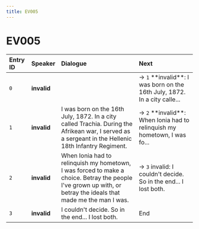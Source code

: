 ```yaml
---
title: EV005
---
```


# EV005


| Entry ID | Speaker | Dialogue | Next |
| :------- | :------ | :------- | :------------ |
| `0` | **invalid** |  | → `1` \*\*invalid\*\*: I was born on the 16th July, 1872\. In a city calle\.\.\. |
| `1` | **invalid** | I was born on the 16th July, 1872\. In a city called Trachia\. During the Afrikean war, I served as a sergeant in the Hellenic 18th Infantry Regiment\. | → `2` \*\*invalid\*\*: When Ionia had to relinquish my hometown, I was fo\.\.\. |
| `2` | **invalid** | When Ionia had to relinquish my hometown, I was forced to make a choice\. Betray the people I've grown up with, or betray the ideals that made me the man I was\. | → `3` invalid: I couldn't decide\. So in the end\.\.\. I lost both\. |
| `3` | **invalid** | I couldn't decide\. So in the end\.\.\. I lost both\. | End |
